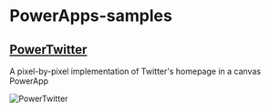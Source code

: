 # PowerApps-samples


## [PowerTwitter](https://github.com/Eickhel/PowerApps-samples/tree/master/PowerTwitter)
A pixel-by-pixel implementation of Twitter's homepage in a canvas PowerApp

![PowerTwitter](https://github.com/Eickhel/PowerApps-samples/tree/master/PowerTwitter/screenshot.png)